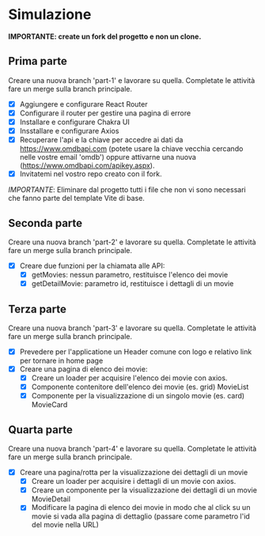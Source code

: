 # Simulazione

**IMPORTANTE: create un fork del progetto e non un clone.**

## Prima parte

Creare una nuova branch 'part-1' e lavorare su quella.
Completate le attività fare un merge sulla branch principale.

- [x] Aggiungere e configurare React Router
- [x] Configurare il router per gestire una pagina di errore
- [x] Installare e configurare Chakra UI
- [x] Insstallare e configurare Axios
- [x] Recuperare l'api e la chiave per accedre ai dati da <https://www.omdbapi.com> (potete usare la chiave vecchia cercando nelle vostre email 'omdb') oppure attivarne una nuova (<https://www.omdbapi.com/apikey.aspx>).
- [x] Invitatemi nel vostro repo creato con il fork.
  
*IMPORTANTE*: Eliminare dal progetto tutti i file che non vi sono necessari che fanno parte del template Vite di base.

## Seconda parte

Creare una nuova branch 'part-2' e lavorare su quella.
Completate le attività fare un merge sulla branch principale.

- [x] Creare due funzioni per la chiamata alle API:
  - [x] getMovies: nessun parametro, restituisce l'elenco dei movie
  - [x] getDetailMovie: parametro id, restituisce i dettagli di un movie

## Terza parte

Creare una nuova branch 'part-3' e lavorare su quella.
Completate le attività fare un merge sulla branch principale.

- [x] Prevedere per l'applicatione un Header comune con logo e relativo link per tornare in home page
- [x] Creare una pagina di elenco dei movie:
  - [x] Creare un loader per acquisire l'elenco dei movie con axios.
  - [x] Componente contenitore dell'elenco dei movie (es. grid) MovieList
  - [x] Componente per la visualizzazione di un singolo movie (es. card) MovieCard

## Quarta parte

Creare una nuova branch 'part-4' e lavorare su quella.
Completate le attività fare un merge sulla branch principale.

- [x] Creare una pagina/rotta per la visualizzazione dei dettagli di un movie
  - [x] Creare un loader per acquisire i dettagli di un movie con axios.
  - [x] Creare un componente per la visualizzazione dei dettagli di un movie MovieDetail
  - [x] Modificare la pagina di elenco dei movie in modo che al click su un movie si vada alla pagina di dettaglio (passare come parametro l'id del movie nella URL)
